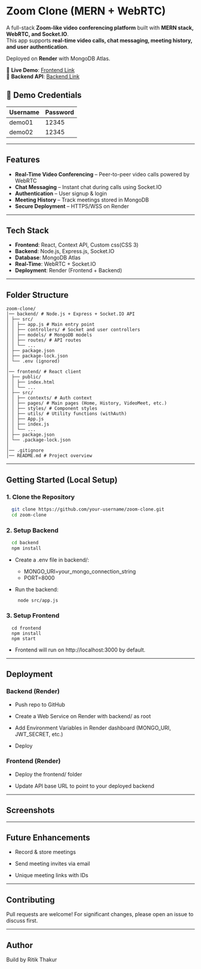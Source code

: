 # Zoom Clone (MERN + WebRTC)

A full-stack **Zoom-like video conferencing platform** built with **MERN stack, WebRTC, and Socket.IO**.  
This app supports **real-time video calls, chat messaging, meeting history, and user authentication**.  

Deployed on **Render** with MongoDB Atlas.  

🔗 **Live Demo**: [Frontend Link](https://zoom-frontend-x0jb.onrender.com)  
🔗 **Backend API**: [Backend Link](https://zoom-backend-uau8.onrender.com)  

 ## 🧪 Demo Credentials

| Username | Password |
|----------|----------|
| demo01   | 12345    |
| demo02   | 12345    |

     
---

## Features
- **Real-Time Video Conferencing** – Peer-to-peer video calls powered by WebRTC  
- **Chat Messaging** – Instant chat during calls using Socket.IO  
- **Authentication** – User signup & login 
- **Meeting History** – Track meetings stored in MongoDB   
- **Secure Deployment** – HTTPS/WSS on Render  

---

## Tech Stack
- **Frontend**: React, Context API, Custom css(CSS 3) 
- **Backend**: Node.js, Express.js, Socket.IO  
- **Database**: MongoDB Atlas  
- **Real-Time**: WebRTC + Socket.IO  
- **Deployment**: Render (Frontend + Backend)  

---

## Folder Structure

```plaintext
zoom-clone/
│── backend/ # Node.js + Express + Socket.IO API
│ ├── src/
│ │ ├── app.js # Main entry point
│ │ ├── controllers/ # Socket and user controllers
│ │ ├── models/ # MongoDB models
│ │ ├── routes/ # API routes
│ │ └── ...
│ ├── package.json
│ ├── package-lock.json
│ └── .env (ignored)
│
│── frontend/ # React client
│ ├── public/
│ │ ├── index.html
│ │ └── ...
│ ├── src/
│ │ ├── contexts/ # Auth context
│ │ ├── pages/ # Main pages (Home, History, VideoMeet, etc.)
│ │ ├── styles/ # Component styles
│ │ ├── utils/ # Utility functions (withAuth)
│ │ ├── App.js
│ │ ├── index.js
│ │ └── ...
│ ├── package.json
│ └── .package-lock.json
│
│── .gitignore
│── README.md # Project overview

```
---

## Getting Started (Local Setup)

### 1. Clone the Repository

  ```bash
    git clone https://github.com/your-username/zoom-clone.git
    cd zoom-clone
  ```
    
### 2. Setup Backend

```bash
  cd backend
  npm install
```

  - Create a .env file in backend/:
      - MONGO_URI=your_mongo_connection_string
      - PORT=8000

  - Run the backend:
    ```bash
     node src/app.js
    ```

### 3. Setup Frontend
```bsh
  cd frontend
  npm install
  npm start
```
  - Frontend will run on http://localhost:3000 by default.

---

##  Deployment

### Backend (Render)
  - Push repo to GitHub

  - Create a Web Service on Render with backend/ as root

  - Add Environment Variables in Render dashboard (MONGO_URI, JWT_SECRET, etc.)

  - Deploy

### Frontend (Render)

  - Deploy the frontend/ folder

  - Update API base URL to point to your deployed backend

---

## Screenshots

---

## Future Enhancements

  - Record & store meetings

  - Send meeting invites via email

  - Unique meeting links with IDs

---

## Contributing

Pull requests are welcome! For significant changes, please open an issue to discuss first.

--- 

## Author 
  Build by Ritik Thakur
